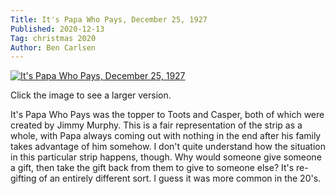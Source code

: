```yaml
---
Title: It's Papa Who Pays, December 25, 1927
Published: 2020-12-13
Tag: christmas 2020
Author: Ben Carlsen
---
```


[![It's Papa Who Pays, December 25, 1927](http://blog.arkholt.com/media/decstrips2020/13-its-papa-who-pays_Sun__Dec_25__1927_.jpg)](http://blog.arkholt.com/media/decstrips2020/13-its-papa-who-pays_Sun__Dec_25__1927_.jpg)

Click the image to see a larger version.

It's Papa Who Pays was the topper to Toots and Casper, both of which were created by Jimmy Murphy. This is a fair representation of the strip as a whole, with Papa always coming out with nothing in the end after his family takes advantage of him somehow. I don't quite understand how the situation in this particular strip happens, though. Why would someone give someone a gift, then take the gift back from them to give to someone else? It's re-gifting of an entirely different sort. I guess it was more common in the 20's.
